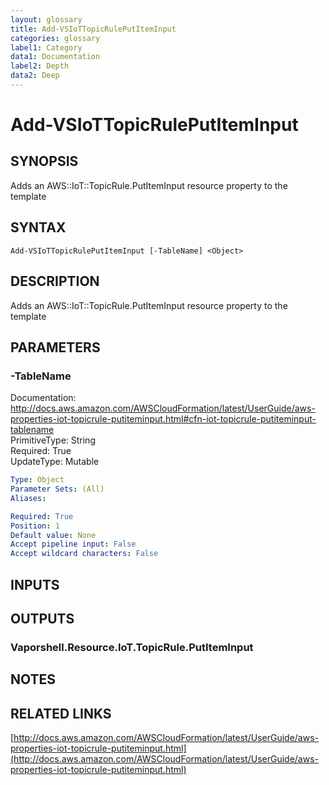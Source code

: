 ```yaml
---
layout: glossary
title: Add-VSIoTTopicRulePutItemInput
categories: glossary
label1: Category
data1: Documentation
label2: Depth
data2: Deep
---
```


# Add-VSIoTTopicRulePutItemInput

## SYNOPSIS
Adds an AWS::IoT::TopicRule.PutItemInput resource property to the template

## SYNTAX

```
Add-VSIoTTopicRulePutItemInput [-TableName] <Object>
```

## DESCRIPTION
Adds an AWS::IoT::TopicRule.PutItemInput resource property to the template

## PARAMETERS

### -TableName
Documentation: http://docs.aws.amazon.com/AWSCloudFormation/latest/UserGuide/aws-properties-iot-topicrule-putiteminput.html#cfn-iot-topicrule-putiteminput-tablename    
PrimitiveType: String    
Required: True    
UpdateType: Mutable

```yaml
Type: Object
Parameter Sets: (All)
Aliases: 

Required: True
Position: 1
Default value: None
Accept pipeline input: False
Accept wildcard characters: False
```

## INPUTS

## OUTPUTS

### Vaporshell.Resource.IoT.TopicRule.PutItemInput

## NOTES

## RELATED LINKS

[http://docs.aws.amazon.com/AWSCloudFormation/latest/UserGuide/aws-properties-iot-topicrule-putiteminput.html](http://docs.aws.amazon.com/AWSCloudFormation/latest/UserGuide/aws-properties-iot-topicrule-putiteminput.html)

